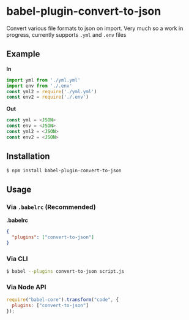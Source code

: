 # babel-plugin-convert-to-json

Convert various file formats to json on import.  Very much so a work in progress, currently supports `.yml` and `.env` files

## Example

**In**

```js
import yml from './yml.yml'
import env from './.env'
const yml2 = require('./yml.yml')
const env2 = require('./.env')
```

**Out**

```js
const yml = <JSON>
const env = <JSON>
const yml2 = <JSON>
const env2 = <JSON>
```

## Installation

```sh
$ npm install babel-plugin-convert-to-json
```

## Usage

### Via `.babelrc` (Recommended)

**.babelrc**

```json
{
  "plugins": ["convert-to-json"]
}
```

### Via CLI

```sh
$ babel --plugins convert-to-json script.js
```

### Via Node API

```javascript
require("babel-core").transform("code", {
  plugins: ["convert-to-json"]
});
```
